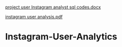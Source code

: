 [project user Instagram analyst sql codes.docx](https://github.com/arpitharrao/Instagram-User-Analytics/files/11260737/project.user.Instagram.analyst.sql.codes.docx)

[instagram user analysis.pdf](https://github.com/arpitharrao/Instagram-User-Analytics/files/11260740/instagram.user.analysis.pdf)
# Instagram-User-Analytics

